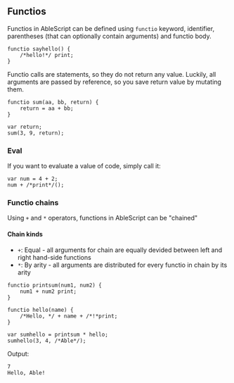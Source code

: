 ## Functios
Functios in AbleScript can be defined using `functio` keyword, identifier, parentheses (that can optionally contain arguments) and functio body.
```ablescript
functio sayhello() {
    /*hello!*/ print;
}
```

Functio calls are statements, so they do not return any value. Luckily, all arguments are passed by reference, so you save return value by mutating them.
```ablescript
functio sum(aa, bb, return) {
    return = aa + bb;
}

var return;
sum(3, 9, return);
```

### Eval
If you want to evaluate a value of code, simply call it:
```ablescript
var num = 4 + 2;
num + /*print*/();
```

### Functio chains
Using `+` and `*` operators, functions in AbleScript can be "chained"

#### Chain kinds
- `+`: Equal - all arguments for chain are equally devided between left and right hand-side functions
- `*`: By arity - all arguments are distributed for every functio in chain by its arity


```ablescript
functio printsum(num1, num2) {
    num1 + num2 print;
}

functio hello(name) {
    /*Hello, */ + name + /*!*print;
}

var sumhello = printsum * hello;
sumhello(3, 4, /*Able*/);
```

Output:
```
7
Hello, Able!
```
